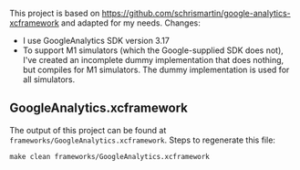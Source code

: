 This project is based on https://github.com/schrismartin/google-analytics-xcframework and adapted for my needs. Changes:

- I use GoogleAnalytics SDK version 3.17
- To support M1 simulators (which the Google-supplied SDK does not), I've created an incomplete dummy implementation that does nothing, but compiles for M1 simulators. The dummy implementation is used for all simulators.

## GoogleAnalytics.xcframework

The output of this project can be found at `frameworks/GoogleAnalytics.xcframework`. Steps to regenerate this file:

`make clean frameworks/GoogleAnalytics.xcframework`